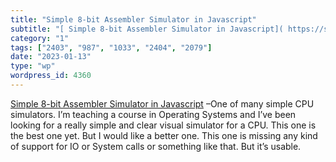 ```yaml
---
title: "Simple 8-bit Assembler Simulator in Javascript"
subtitle: "[ Simple 8-bit Assembler Simulator in Javascript]( https://schweigi.github.io/assembler-simulator/) ..."
category: "1"
tags: ["2403", "987", "1033", "2404", "2079"]
date: "2023-01-13"
type: "wp"
wordpress_id: 4360
---
```

[ Simple 8-bit Assembler Simulator in Javascript]( https://schweigi.github.io/assembler-simulator/) –One of many simple CPU simulators. I’m teaching a course in Operating Systems and I’ve been looking for a really simple and clear visual simulator for a CPU. This one is the best one yet. But I would like a better one. This one is missing any kind of support for IO or System calls or something like that. But it’s usable.